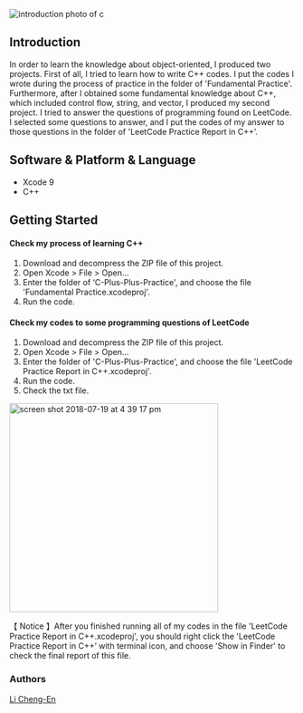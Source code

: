 ![introduction photo of c](https://user-images.githubusercontent.com/32284698/42931401-27dceef2-8b72-11e8-9133-a2bb93fcd053.png)
## Introduction

In order to learn the knowledge about object-oriented, I produced two projects. First of all, I tried to learn how to write C++ codes. I put the codes I wrote during the process of practice in the folder of 'Fundamental Practice'. Furthermore, after I obtained some fundamental knowledge about C++, which included control flow, string, and vector, I produced my second project. I tried to answer the questions of programming found on LeetCode. I selected some questions to answer, and I put the codes of my answer to those questions in the folder of 'LeetCode Practice Report in C++’.


## Software & Platform & Language

* Xcode 9
* C++

## Getting Started
#### Check my process of learning C++
1. Download and decompress the ZIP file of this project.
2. Open Xcode > File > Open...
3. Enter the folder of ‘C-Plus-Plus-Practice', and choose the file 'Fundamental Practice.xcodeproj'.
4. Run the code.

#### Check my codes to some programming questions of LeetCode
1. Download and decompress the ZIP file of this project.
2. Open Xcode > File > Open...
3. Enter the folder of 'C-Plus-Plus-Practice', and choose the file 'LeetCode Practice Report in C++.xcodeproj'.
4. Run the code.
5. Check the txt file.




<img width="369" alt="screen shot 2018-07-19 at 4 39 17 pm" src="https://user-images.githubusercontent.com/32284698/42931523-7e1623ce-8b72-11e8-9f81-c97f3085fcfb.png">


【 Notice 】After you finished running all of my codes in the file 'LeetCode Practice Report in C++.xcodeproj', you should right click the 'LeetCode Practice Report in C++’ with terminal icon, and choose 'Show in Finder' to check the final report of this file.

### Authors

[Li Cheng-En](https://www.linkedin.com/in/li-cheng-en/)
